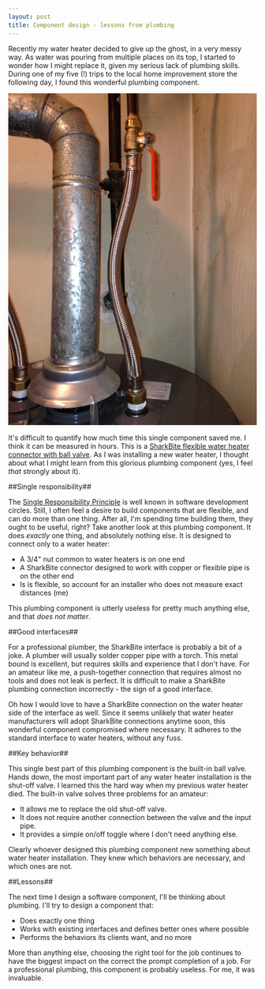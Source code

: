 ```yaml
---
layout: post
title: Component design - lessons from plumbing
---
```

Recently my water heater decided to give up the ghost, in a very messy way. As water was pouring from multiple places on its top, I started to wonder how I might replace it, given my serious lack of plumbing skills. During one of my five (!) trips to the local home improvement store the following day, I found this wonderful plumbing component.

![The uber plumbing component](/static/images/component-design-lessons-from-plumbing/uber-component.jpg)

It's difficult to quantify how much time this single component saved me. I think it can be measured in hours. This is a [SharkBite flexible water heater connector with ball valve](http://www.sharkbite.com/product/flexible-water-heater-connectors-with-ball-valves/). As I was installing a new water heater, I thought about what I might learn from this glorious plumbing component (yes, I feel *that* strongly about it).

##Single responsibility##

The [Single Responsibility Principle](http://en.wikipedia.org/wiki/Single_responsibility_principle) is well known in software development circles. Still, I often feel a desire to build components that are flexible, and can do more than one thing. After all, I'm spending time building them, they ought to be useful, right? Take another look at this plumbing component. It does *exactly* one thing, and absolutely nothing else. It is designed to connect only to a water heater:

* A 3/4" nut common to water heaters is on one end
* A SharkBite connector designed to work with copper or flexible pipe is on the other end
* Is is flexible, so account for an installer who does not measure exact distances (me)

This plumbing component is utterly useless for pretty much anything else, and that *does not matter*.

##Good interfaces##

For a professional plumber, the SharkBite interface is probably a bit of a joke. A plumber will usually solder copper pipe with a torch. This metal bound is excellent, but requires skills and experience that I don't have. For an amateur like me, a push-together connection that requires almost no tools and does not leak is perfect. It is difficult to make a SharkBite plumbing connection incorrectly - the sign of a good interface.

Oh how I would love to have a SharkBite connection on the water heater side of the interface as well. Since it seems unlikely that water heater manufacturers will adopt SharkBite connections anytime soon, this wonderful component compromised where necessary. It adheres to the standard interface to water heaters, without any fuss.

##Key behavior##

This single best part of this plumbing component is the built-in ball valve. Hands down, the most important part of any water heater installation is the shut-off valve. I learned this the hard way when my previous water heater died. The built-in valve solves three problems for an amateur:

* It allows me to replace the old shut-off valve.
* It does not require another connection between the valve and the input pipe.
* It provides a simple on/off toggle where I don't need anything else.

Clearly whoever designed this plumbing component new something about water heater installation. They knew which behaviors are necessary, and which ones are not.

##Lessons##

The next time I design a software component, I'll be thinking about plumbing. I'll try to design a component that:

* Does exactly one thing
* Works with existing interfaces and defines better ones where possible
* Performs the behaviors its clients want, and no more

More than anything else, choosing the right tool for the job continues to have the biggest impact on the correct the prompt completion of a job. For a professional plumbing, this component is probably useless. For me, it was invaluable.
